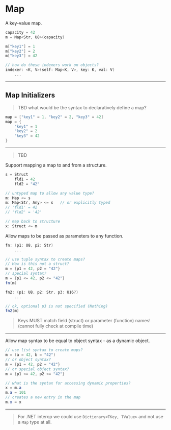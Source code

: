# Map

A key-value map.

```C#
capacity = 42
m = Map<Str, U8>(capacity)

m["key1"] = 1
m["key2"] = 2
m["key3"] = 42

// how do these indexers work on objects?
indexer: <K, V>(self: Map<K, V>, key: K, val: V)
    ...
```

---

## Map Initializers

> TBD what would be the syntax to declaratively define a map?

```csharp
map = ["key1" = 1, "key2" = 2, "key3" = 42]
map = {
    "key1" = 1
    "key2" = 2
    "key3" = 42
}
```

---

> TBD

Support mapping a map to and from a structure.

```csharp
s = Struct
    fld1 = 42
    fld2 = "42"

// untyped map to allow any value type?
m: Map <= s
m: Map<Str, Any> <= s   // or explicitly typed
// 'fld1' = 42
// 'fld2' = '42'

// map back to structure
x: Struct <= m
```

Allow maps to be passed as parameters to any function.

```csharp
fn: (p1: U8, p2: Str)
    ...

// use tuple syntax to create maps?
// How is this not a struct?
m = {p1 = 42, p2 = "42"}
// special syntax?
m = {p1 <= 42, p2 <= "42"}
fn(m)

fn2: (p1: U8, p2: Str, p3: U16?)
    ...

// ok, optional p3 is not specified (Nothing)
fn2(m)
```

> Keys MUST match field (struct) or parameter (function) names! (cannot fully check at compile time)

---

Allow map syntax to be equal to object syntax - as a dynamic object.

```csharp
// use list syntax to create maps?
m = (a = 42, b = "42")
// or object syntax?
m = {p1 = 42, p2 = "42"}
// or special object syntax?
m = {p1 <= 42, p2 <= "42"}

// what is the syntax for accessing dynamic properties?
x = m.a
m.a = 101
// creates a new entry in the map
m.x = x
```

---

> For .NET interop we could use `Dictionary<TKey, TValue>` and not use a `Map` type at all.
